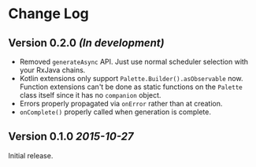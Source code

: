 Change Log
==========

Version 0.2.0 *(In development)*
----------------------------

* Removed `generateAsync` API. Just use normal scheduler selection with your RxJava chains.
* Kotlin extensions only support `Palette.Builder().asObservable` now. Function extensions can't be done as static 
functions on the `Palette` class itself since it has no `companion` object.
* Errors properly propagated via `onError` rather than at creation.
* `onComplete()` properly called when generation is complete.

Version 0.1.0 *2015-10-27*
----------------------------

Initial release.
